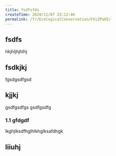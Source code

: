 ```yaml
---
title: fsdfsfds
createTime: 2024/11/07 23:12:46
permalink: /fr/EcologicalConservation/FXiZPaOI/
---
```


## fsdfs
hkjhljhjhlhj
## fsdkjkj

fgsdgsdfgsd

## kjjkj

gsdfgsdfgs
gsdfgsdfg

### 1.1 gfdgdf


lkghjlksdfhglhlkhglksafdhgk

## liiuhj

